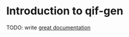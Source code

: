 # Introduction to qif-gen

TODO: write [great documentation](http://jacobian.org/writing/what-to-write/)
